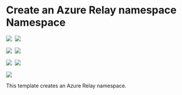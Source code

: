 # Create an Azure Relay namespace Namespace

<IMG SRC="https://azbotstorage.blob.core.windows.net/badges/101-azure-relay-create-namespace/PublicLastTestDate.svg" />&nbsp;
<IMG SRC="https://azbotstorage.blob.core.windows.net/badges/101-azure-relay-create-namespace/PublicDeployment.svg" />&nbsp;

<IMG SRC="https://azbotstorage.blob.core.windows.net/badges/101-azure-relay-create-namespace/FairfaxLastTestDate.svg" />&nbsp;
<IMG SRC="https://azbotstorage.blob.core.windows.net/badges/101-azure-relay-create-namespace/FairfaxDeployment.svg" />&nbsp;

<IMG SRC="https://azbotstorage.blob.core.windows.net/badges/101-azure-relay-create-namespace/BestPracticeResult.svg" />&nbsp;
<IMG SRC="https://azbotstorage.blob.core.windows.net/badges/101-azure-relay-create-namespace/CredScanResult.svg" />&nbsp;

<a href="https://portal.azure.com/#create/Microsoft.Template/uri/https%3A%2F%2Fraw.githubusercontent.com%2FAzure%2Fazure-quickstart-templates%2Fmaster%2F101-azure-relay-create-namespace%2Fazuredeploy.json" target="_blank">
    <img src="http://azuredeploy.net/deploybutton.png"/>
</a>

This template creates an Azure Relay namespace.
